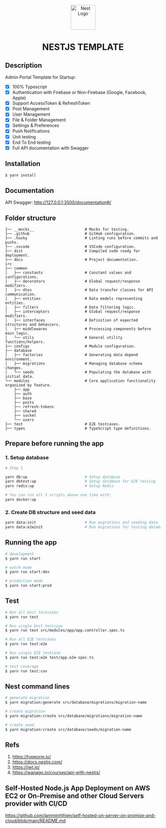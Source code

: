 <p align="center">
  <a href="http://nestjs.com/" target="blank"><img src="https://nestjs.com/img/logo-small.svg" width="80" alt="Nest Logo" /></a>
</p>

<h1 align="center">NESTJS TEMPLATE</h1>

## Description

Admin Portal Template for Startup:

- [x] 100% Typescript
- [x] Authentication with Firebase or Non-Firebase (Google, Facebook, Apple)
- [x] Support AccessToken & RefreshToken
- [x] Post Management
- [x] User Management
- [x] File & Folder Management
- [x] Settings & Preferences
- [x] Push Notifications
- [x] Unit testing
- [x] End To End testing
- [x] Full API documentation with Swagger

## Installation

```bash
$ yarn install
```

## Documentation

API Swagger: http://127.0.0.1:3500/documentation#/

## Folder structure

```shell
├── __mocks__                       # Mocks for testing.
├── .github                         # GitHub configuration.
├── .husky                          # Linting runs before commits and pushs.
├── .vscode                         # VSCode configuration.
├── dist                            # Compiled code ready for deployment.
├── docs                            # Project documentation.
src
├── common
│   ├── constants                   # Constant values and configurations.
│   ├── decorators                  # Global request/response modifiers.
│   ├── dtos                        # Data transfer classes for API communication.
│   ├── entities                    # Data models representing entities.
│   ├── filters                     # Data filtering logic.
│   ├── interceptors                # Global request/response modifiers.
│   ├── interfaces                  # Definition of expected structures and behaviors.
│   ├── middlewares                 # Processing components before main logic.
│   └── utils                       # General utility functions/helpers.
├── configs                         # Module configuration.
├── database
│   ├── factories                   # Generating data depend environment.
│   ├── migrations                  # Managing database schema changes.
│   └── seeds                       # Populating the database with initial data.
└── modules                         # Core application functionality organized by feature.
    ├── app
    ├── auth
    ├── base
    ├── posts
    ├── refresh-tokens
    ├── shared
    ├── socket
    └── users
├── test                            # E2E testcases.
├── types                           # TypeScript type definitions.
```

## Prepare before running the app

### 1. Setup database

```bash
# Step 1

yarn db:up                          # Setup database
yarn dbtest:up                      # Setup database for E2E testing
yarn redis:up                       # Setup Redis

# You can run all 3 scripts above one time with:
yarn docker:up
```

### 2. Create DB structure and seed data

```bash
yarn data:init                      # Run migrations and seeding data
yarn data:e2einit                   # Run migrations for testing database
```

## Running the app

```bash
# development
$ yarn run start

# watch mode
$ yarn run start:dev

# production mode
$ yarn run start:prod
```

## Test

```bash
# Run all Unit testcases
$ yarn run test

# Run single Unit testcase
$ yarn run test src/modules/app/app.controller.spec.ts

# Run all E2E testcases
$ yarn run test:e2e

# Run single E2E testcase
$ yarn run test:e2e test/app.e2e-spec.ts

# test coverage
$ yarn run test:cov
```

## Nest command lines

```bash
# generate migration
$ yarn migration:generate src/database/migrations/migration-name

# create migration
$ yarn migration:create src/database/migrations/migration-name

# create seed
$ yarn migration:create src/database/seeds/migration-name
```

## Refs

1. https://typeorm.io/
2. https://docs.nestjs.com/
3. https://jwt.io/
4. https://wanago.io/courses/api-with-nestjs/

## Self-Hosted Node.js App Deployment on AWS EC2 or On-Premise and other Cloud Servers provider with CI/CD

https://github.com/lamminhthien/self-hosted-on-server-on-promise-and-cloud/blob/main/README.md

